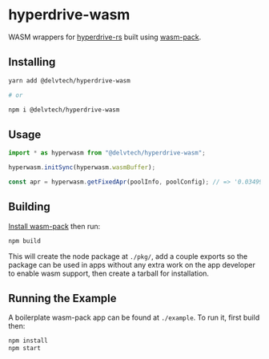 # hyperdrive-wasm

WASM wrappers for
[hyperdrive-rs](https://github.com/delvtech/hyperdrive/tree/main/crates/hyperdrive-math)
built using [wasm-pack](https://github.com/rustwasm/wasm-pack).

## Installing

```sh
yarn add @delvtech/hyperdrive-wasm

# or

npm i @delvtech/hyperdrive-wasm
```

## Usage

```ts
import * as hyperwasm from "@delvtech/hyperdrive-wasm";

hyperwasm.initSync(hyperwasm.wasmBuffer);

const apr = hyperwasm.getFixedApr(poolInfo, poolConfig); // => '0.034999999999999999'
```

## Building

[Install wasm-pack](https://rustwasm.github.io/wasm-pack/installer/) then run:

```sh
npm build
```

This will create the node package at `./pkg/`, add a couple exports so the
package can be used in apps without any extra work on the app developer to
enable wasm support, then create a tarball for installation.

## Running the Example

A boilerplate wasm-pack app can be found at `./example`. To run it, first build
then:

```sh
npm install
npm start
```
